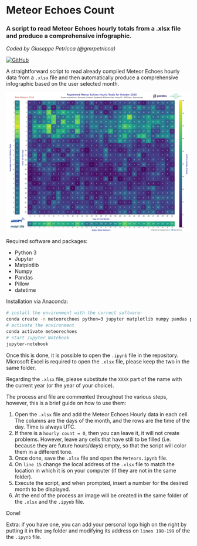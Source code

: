 # Meteor Echoes Count
### A script to read Meteor Echoes hourly totals from a .xlsx file and produce a comprehensive infographic.

*Coded by Giuseppe Petricca (@gmrpetricca)*

[![GitHub](https://img.shields.io/github/license/raspishake/rsudp)](https://github.com/raspishake/rsudp/blob/master/LICENSE)

A straightforward script to read already compiled Meteor Echoes hourly data from a `.xlsx` file and then automatically produce a comprehensive infographic based on the user selected month.

![Example output](October_2020_Meteor_Count.png)

Required software and packages:
- Python 3
- Jupyter
- Matplotlib
- Numpy
- Pandas
- Pillow
- datetime

Installation via Anaconda:
```bash
# install the environment with the correct software:
conda create -n meteorechoes python=3 jupyter matplotlib numpy pandas pillow datetime
# activate the environment
conda activate meteorechoes
# start Jupyter Notebook
jupyter-notebook
```

Once this is done, it is possible to open the `.ipynb` file in the repository. Microsoft Excel is required to open the `.xlsx` file, please keep the two in the same folder.

Regarding the `.xlsx` file, please substitute the `XXXX` part of the name with the current year (or the year of your choice).

The process and file are commented throughout the various steps, however, this is a brief guide on how to use them: 

1. Open the `.xlsx` file and add the Meteor Echoes Hourly data in each cell. The columns are the days of the month, and the rows are the time of the day. Time is always UTC.
2. If there is a `hourly count = 0`, then you can leave it, it will not create problems. However, leave any cells that have still to be filled (i.e. because they are future hours/days) empty, so that the script will color them in a different tone.
3. Once done, save the `.xlsx` file and open the `Meteors.ipynb` file.
4. On `line 15` change the local address of the `.xlsx` file to match the location in which it is on your computer (if they are not in the same folder).
5. Execute the script, and when prompted, insert a number for the desired month to be displayed.
6. At the end of the process an image will be created in the same folder of the `.xlsx` and the `.ipynb` file.

Done!

Extra: if you have one, you can add your personal logo high on the right by putting it in the `img` folder and modifying its address on `lines 198-199` of the the `.ipynb` file.
